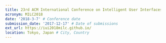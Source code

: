 ```yaml
---
title: 23rd ACM International Conference on Intelligent User Interfaces
acronym: MILC2018
date: '2018-3-7' # Conference date
submission_date: '2017-12-17' # Date of submissions
ext_url: https://iui2018milc.github.io/ 
location: Tokyo, Japan # City, Country
---
```

